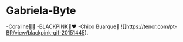 # Gabriela-Byte

-Coraline💙💜
-BLACKPINK🖤❤️
-Chico Buarque🎹
![]https://tenor.com/pt-BR/view/blackpink-gif-20151445).


